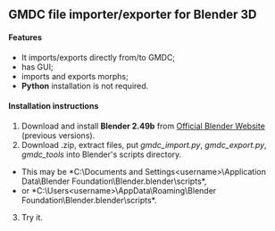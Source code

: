 ## GMDC file importer/exporter for Blender 3D

#### Features
- It imports/exports directly from/to GMDC;
- has GUI;
- imports and exports morphs;
- **Python** installation is not required.

#### Installation instructions
1. Download and install **Blender 2.49b** from [Official Blender Website](https://download.blender.org/release/Blender2.49b/) (previous versions).
2. Download .zip, extract files, put *gmdc_import.py*, *gmdc_export.py*, *gmdc_tools* into Blender's scripts directory.
  * This may be *C:\Documents and Settings\<username>\Application Data\Blender Foundation\Blender\.blender\scripts\*,
  * or *C:\Users\<username>\AppData\Roaming\Blender Foundation\Blender\.blender\scripts\*.
3. Try it.
